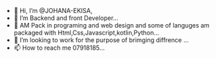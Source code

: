 - 👋 Hi, I’m @JOHANA-EKISA,
- 👀 I’m Backend and front Developer...
- 🌱 AM Pack in programing and web design and some of languges am packaged with Html,Css,Javascript,kotlin,Python...
- 💞️ I’m looking to work for the purpose of brimging diffrence ...
- 📫 How to reach me 07918185...

<!---
JOHANA-EKISA/JOHANA-EKISA is a ✨ special ✨ repository because its `README.md` (this file) appears on your GitHub profile.
You can click the Preview link to take a look at your changes.
--->
